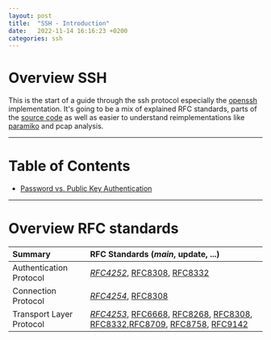 ```yaml
---
layout: post
title:  "SSH - Introduction"
date:   2022-11-14 16:16:23 +0200
categories: ssh 
---
```


# Overview SSH 
This is the start of a guide through the ssh protocol especially the [openssh](https://www.openssh.com) implementation. 
It's going to be a mix of explained RFC standards, parts of the [source code](https://github.com/openssh) as well as easier to understand reimplementations like [paramiko](https://www.paramiko.org) and pcap analysis. 


---
# Table of Contents
- [Password vs. Public Key Authentication](/_posts/2022-11-08-ssh-2-password-vs-pubkey-auth.md)

---
# Overview RFC standards

| Summary | RFC Standards (*main*, update, ...) |
|:--|:--|
| Authentication Protocol | *[RFC4252](https://datatracker.ietf.org/doc/html/rfc4252)*, [RFC8308](https://datatracker.ietf.org/doc/html/rfc8308), [RFC8332](https://datatracker.ietf.org/doc/html/rfc8332) |
| Connection Protocol | *[RFC4254](https://www.rfc-editor.org/rfc/rfc4254)*, [RFC8308](https://www.rfc-editor.org/rfc/rfc8308)|
| Transport Layer Protocol | *[RFC4253](https://datatracker.ietf.org/doc/html/rfc4253)*, [RFC6668](https://datatracker.ietf.org/doc/html/rfc6668), [RFC8268](https://datatracker.ietf.org/doc/html/rfc8268), [RFC8308](https://datatracker.ietf.org/doc/html/rfc8308), [RFC8332](https://datatracker.ietf.org/doc/html/rfc8332),[RFC8709](https://datatracker.ietf.org/doc/html/rfc8709), [RFC8758](https://datatracker.ietf.org/doc/html/rfc8758), [RFC9142](https://datatracker.ietf.org/doc/html/rfc9142) |

